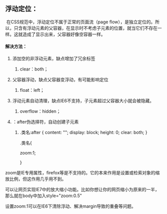 ## 浮动定位：

​		在CSS规范中，浮动定位不属于正常的页面流（page flow），是独立定位的。所以，只含有浮动元素的父容器，在显示时不考虑子元素的位置，就当它们不存在一样。这就造成了显示出来，父容器好像空容器一样。

#### 解决方法：

1. 添加空的非浮动元素，缺点增加了冗余标签

   1.   clear：both；

2. 父容器浮动，缺点父容器变浮动，有可能影响定位

   1.   float：left；

3. 浮动元素自动清理，缺点IE6不支持，子元素超过父容器大小就会被隐藏。

   1. overflow：hidden；

4. ：after伪选择符，自动创建子元素

   1. .类名:after {
      content: "";
      display: block;
      height: 0;
      clear: both;
      }

      .类名{

      zoom:1;

      }

zoom是IE专用属性，firefox等是不支持的。它的本来作用是设置或检索对象的缩放比例，但这作用几乎用不到。

可以让网页实现IE7中的放大缩小功能。比如你想让你的网页缩小为原来的一半，那么就在body中加入style="zoom:0.5"

设置zoom:1可以在IE6下清除浮动、解决margin导致的重叠等问题。

